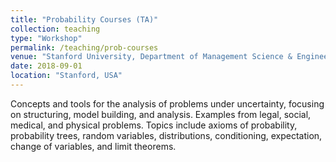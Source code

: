 ```yaml
---
title: "Probability Courses (TA)"
collection: teaching
type: "Workshop"
permalink: /teaching/prob-courses
venue: "Stanford University, Department of Management Science & Engineering"
date: 2018-09-01
location: "Stanford, USA"
---
```


Concepts and tools for the analysis of problems under uncertainty, focusing on structuring, model building, and analysis. Examples from legal, social, medical, and physical problems. Topics include axioms of probability, probability trees, random variables, distributions, conditioning, expectation, change of variables, and limit theorems. 